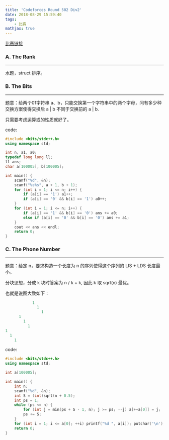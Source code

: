 ```yaml
---
title: 'Codeforces Round 502 Div2'
date: 2018-08-29 15:59:40
tags: 
    - 比赛
mathjax: true
---
```


[比赛链接](http://codeforces.com/contest/1017)

### A. The Rank
-----

水题，struct 排序。


### B. The Bits
-----

题意：给两个01字符串 a、b，只能交换第一个字符串中的两个字母，问有多少种交换方案使得交换后 a | b 不同于交换前的 a | b.

只需要考虑运算或的性质就好了。

code:
``` c++
#include <bits/stdc++.h>
using namespace std;

int n, a1, a0;
typedef long long ll;
ll ans;
char a[100005], b[100005];

int main() {
    scanf("%d", &n);
    scanf("%s%s", a + 1, b + 1);
    for (int i = 1; i <= n; i++) {
        if (a[i] == '1') a1++;
        if (a[i] == '0' && b[i] == '1') a0++;
    }
    for (int i = 1; i <= n; i++) {
        if (a[i] == '1' && b[i] == '0') ans += a0;
        else if (a[i] == '0' && b[i] == '0') ans += a1;
    }
    cout << ans << endl;
    return 0;
}
```

### C. The Phone Number
-----

题意：给定 n，要求构造一个长度为 n 的序列使得这个序列的 LIS + LDS 长度最小。

分块思想，分成 k 块时答案为 n / k + k, 因此 k 取 sqrt(n) 最优。

也就是说图大致如下：
``` c++
            1
              1
                1
      1
        1
          1
1
  1
    1
```

code:
``` c++
#include <bits/stdc++.h>
using namespace std;

int a[100005];

int main() {
    int n;
    scanf("%d", &n);
    int S = (int)sqrt(n + 0.5);
    int ps = 1;
    while (ps <= n) {
        for (int j = min(ps + S - 1, n); j >= ps; --j) a[++a[0]] = j;
        ps += S;
    }
    for (int i = 1; i <= a[0]; ++i) printf("%d ", a[i]); putchar('\n');
    return 0;
}
```